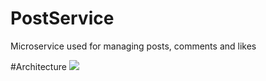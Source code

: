 # PostService
Microservice used for managing posts, comments and likes

#Architecture
<img src="http://svgshare.com/i/Y87.svg">
